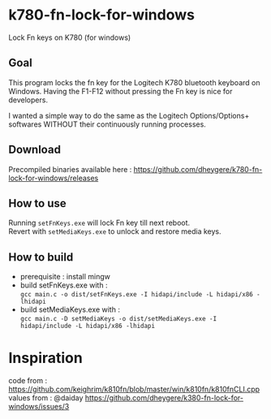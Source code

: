 # k780-fn-lock-for-windows
 Lock Fn keys on K780 (for windows)

## Goal
This program locks the fn key for the Logitech K780 bluetooth keyboard on Windows. 
Having the F1-F12 without pressing the Fn key is nice for developers.

I wanted a simple way to do the same as the Logitech Options/Options+ softwares WITHOUT their continuously running processes.

## Download
Precompiled binaries available here :
https://github.com/dheygere/k780-fn-lock-for-windows/releases

## How to use
Running `setFnKeys.exe` will lock Fn key till next reboot.  
Revert with `setMediaKeys.exe` to unlock and restore media keys.

## How to build
- prerequisite : install mingw
- build setFnKeys.exe with :   
    `gcc main.c -o dist/setFnKeys.exe -I hidapi/include -L hidapi/x86 -lhidapi`
- build setMediaKeys.exe with :   
    `gcc main.c -D setMediaKeys -o dist/setMediaKeys.exe -I hidapi/include -L hidapi/x86 -lhidapi`

# Inspiration
code from : https://github.com/keighrim/k810fn/blob/master/win/k810fn/k810fnCLI.cpp   
values from : @daiday https://github.com/dheygere/k380-fn-lock-for-windows/issues/3

